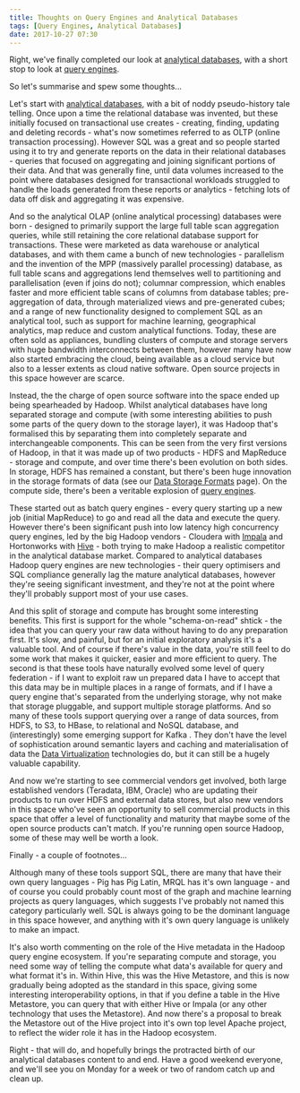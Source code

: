 ```yaml
---
title: Thoughts on Query Engines and Analytical Databases
tags: [Query Engines, Analytical Databases]
date: 2017-10-27 07:30
---
```

Right, we've finally completed our look at [analytical databases](/tech-categories/analytical-databases/), with a short stop to look at [query engines](/tech-categories/query-engines).

So let's summarise and spew some thoughts...
<!--more-->

Let's start with [analytical databases](/tech-categories/analytical-databases/), with a bit of noddy pseudo-history tale telling.  Once upon a time the relational database was invented, but these initially focused on transactional use creates - creating, finding, updating and deleting records - what's now sometimes referred to as OLTP (online transaction processing).  However SQL was a great and so people started using it to try and generate reports on the data in their relational databases - queries that focused on aggregating and joining significant portions of their data.  And that was generally fine, until data volumes increased to the point where databases designed for transactional workloads struggled to handle the loads generated from these reports or analytics - fetching lots of data off disk and aggregating it was expensive.

And so the analytical OLAP (online analytical processing) databases were born - designed to primarily support the large full table scan aggregation queries, while still retaining the core relational database support for transactions.  These were marketed as data warehouse or analytical databases, and with them came a bunch of new technologies - parallelism and the invention of the MPP (massively parallel processing) database, as full table scans and aggregations lend themselves well to partitioning and parallelisation (even if joins do not); columnar compression, which enables faster and more efficient table scans of columns from database tables; pre-aggregation of data, through materialized views and pre-generated cubes; and a range of new functionality designed to complement SQL as an analytical tool, such as support for machine learning, geographical analytics, map reduce and custom analytical functions.  Today, these are often sold as appliances, bundling clusters of compute and storage servers with huge bandwidth interconnects between them, however many have now also started embracing the cloud, being available as a cloud service but also to a lesser extents as cloud native software.  Open source projects in this space however are scarce.

Instead, the the charge of open source software into the space ended up being spearheaded by Hadoop.  Whilst analytical databases have long separated storage and compute (with some interesting abilities to push some parts of the query down to the storage layer), it was Hadoop that's formalised this by separating them into completely separate and interchangeable components.  This can be seen from the very first versions of Hadoop, in that it was made up of two products - HDFS and MapReduce - storage and compute, and over time there's been evolution on both sides.  In storage, HDFS has remained a constant, but there's been huge innovation in the storage formats of data (see our [Data Storage Formats](/tech-categories/data-storage-formats/) page).  On the compute side, there's been a veritable explosion of [query engines](/tech-categories/query-engines).

These started out as batch query engines - every query starting up a new job (initial MapReduce) to go and read all the data and execute the query.  However there's been significant push into low latency high concurrency query engines, led by the big Hadoop vendors - Cloudera with [Impala](/technologies/apache-impala/) and Hortonworks with [Hive](/technologies/apache-hive/) - both trying to make Hadoop a realistic competitor in the analytical database market.  Compared to analytical databases Hadoop query engines are new technologies - their query optimisers and SQL compliance generally lag the mature analytical databases, however they're seeing significant investment, and they're not at the point where they'll probably support most of your use cases.

And this split of storage and compute has brought some interesting benefits.  This first is support for the whole "schema-on-read" shtick - the idea that you can query your raw data without having to do any preparation first.  It's slow, and painful, but for an initial exploratory analysis it's a valuable tool.  And of course if there's value in the data, you're still feel to do some work that makes it quicker, easier and more efficient to query.  The second is that these tools have naturally evolved some level of query federation - if I want to exploit raw un prepared data I have to accept that this data may be in multiple places in a range of formats, and if I have a query engine that's separated from the underlying storage, why not make that storage pluggable, and support multiple storage platforms.  And so many of these tools support querying over a range of data sources, from HDFS, to S3, to HBase, to relational and NoSQL database, and (interestingly) some emerging support for Kafka .  They don't have the level of sophistication around semantic layers and caching and materialisation of data the [Data Virtualization](/tech-categories/data-virtualization/) technologies do, but it can still be a hugely valuable capability.

And now we're starting to see commercial vendors get involved, both large established vendors (Teradata, IBM, Oracle) who are updating their products to run over HDFS and external data stores, but also new vendors in this space who've seen an opportunity to sell commercial products in this space that offer a level of functionality and maturity that maybe some of the open source products can't match.  If you're running open source Hadoop, some of these may well be worth a look.

Finally - a couple of footnotes...

Although many of these tools support SQL, there are many that have their own query languages - Pig has Pig Latin, MRQL has it's own language - and of course you could probably count most of the graph and machine learning projects as query languages, which suggests I've probably not named this category particularly well.  SQL is always going to be the dominant language in this space however, and anything with it's own query language is unlikely to make an impact.

It's also worth commenting on the role of the Hive metadata in the Hadoop query engine ecosystem.  If you're separating compute and storage, you need some way of telling the compute what data's available for query and what format it's in.  Within Hive, this was the Hive Metastore, and this is now gradually being adopted as the standard in this space, giving some interesting interoperability options, in that if you define a table in the Hive Metastore, you can query that with either Hive or Impala (or any other technology that uses the Metastore).  And now there's a proposal to break the Metastore out of the Hive project into it's own top level Apache project, to reflect the wider role it has in the Hadoop ecosystem.

Right - that will do, and hopefully brings the protracted birth of our analytical databases content to and end.  Have a good weekend everyone, and we'll see you on Monday for a week or two of random catch up and clean up.